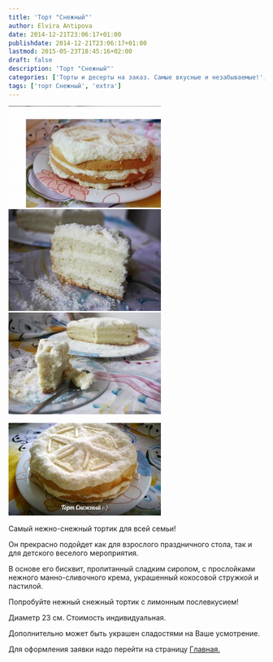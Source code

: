 ```yaml
---
title: 'Торт "Снежный"'
author: Elvira Antipova
date: 2014-12-21T23:06:17+01:00
publishdate: 2014-12-21T23:06:17+01:00
lastmod: 2015-05-23T18:45:16+02:00
draft: false
description: 'Торт "Снежный"'
categories: ['Торты и десерты на заказ. Самые вкусные и незабываемые!', 'Limited edition posts']
tags: ['торт Снежный', 'extra']
---
```



[![IMG_1336](IMG_1336-300x200.jpg)](IMG_1336.jpg) [![IMG_1354](IMG_1354-300x200.jpg)](IMG_1354.jpg) [![IMG_1349](IMG_1349-300x200.jpg)](IMG_1349.jpg)
 
[![A2gRlW820AI](A2gRlW820AI-300x182.jpg)](A2gRlW820AI.jpg)
 
Самый нежно-снежный тортик для всей семьи!
 
Он прекрасно подойдет как для взрослого праздничного стола, так и для детского веселого мероприятия.
 
В основе его бисквит, пропитанный сладким сиропом, с прослойками нежного манно-сливочного крема, украшенный кокосовой стружкой и пастилой.
 
Попробуйте нежный снежный тортик с лимонным послевкусием!
 
Диаметр 23 см. Стоимость индивидуальная.
 
Дополнительно может быть украшен сладостями на Ваше усмотрение.
 
Для оформления заявки надо перейти на страницу [Главная.](../-s)

